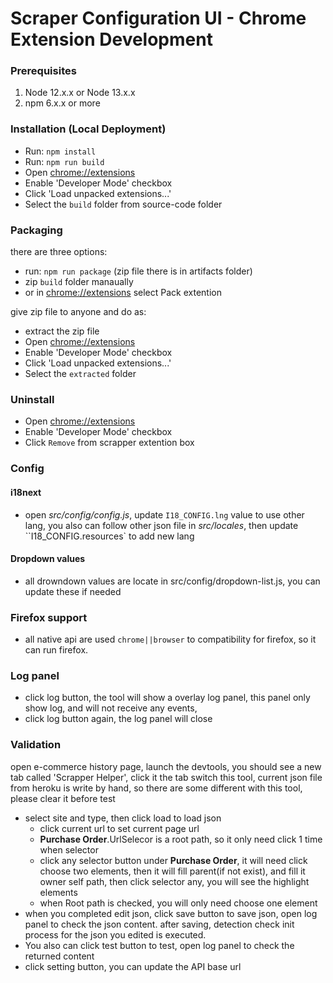 Scraper Configuration UI - Chrome Extension Development
===

### Prerequisites

 1. Node 12.x.x or Node 13.x.x
 2. npm 6.x.x or more

### Installation (Local Deployment)

 * Run: `npm install`
 * Run: `npm run build`
 * Open [chrome://extensions](chrome://extensions)
 * Enable 'Developer Mode' checkbox
 * Click 'Load unpacked extensions...'
 * Select the `build` folder from source-code folder

### Packaging

 there are three options:
  * run: `npm run package` (zip file there is in artifacts folder)
  * zip `build` folder manaually
  * or in [chrome://extensions](chrome://extensions) select Pack extention

give zip file to anyone and do as:
 * extract the zip file
 * Open [chrome://extensions](chrome://extensions)
 * Enable 'Developer Mode' checkbox
 * Click 'Load unpacked extensions...'
 * Select the `extracted` folder

### Uninstall

 * Open [chrome://extensions](chrome://extensions)
 * Enable 'Developer Mode' checkbox
 * Click `Remove` from scrapper extention box

### Config

#### i18next

- open *src/config/config.js*, update `I18_CONFIG.lng` value to use other lang,  you also can follow other json file in *src/locales*,  then update ``I18_CONFIG.resources` to add new lang

#### Dropdown values

- all drowndown values are locate in src/config/dropdown-list.js, you can update these if needed



### Firefox support

- all native api are used `chrome||browser` to compatibility for firefox, so it can run firefox.

### Log panel

- click log button, the tool will show a overlay log panel, this panel only show log, and will not receive any events,
- click log button again, the log panel will close

### Validation

open e-commerce history page, launch the devtools, you should see a new tab called 'Scrapper Helper', click it the tab switch this tool, current json file from heroku is write by hand, so there are some different with this tool, please clear it before test

- select site and type, then click load to load json
  - click current url to set current page url
  - **Purchase Order**.UrlSelecor is a root path, so it only need click 1 time when selector
  - click any selector button under **Purchase Order**, it will need click choose two elements, then it will fill parent(if not exist), and fill it owner self path, then click selector any, you will see the highlight elements
  - when Root path is checked, you will only need choose one element
- when you completed edit json, click save button to save json, open log panel to check the json content. after saving, detection check init process for the json you edited is executed.
- You also can click test button to test, open log panel to check the returned content
- click setting button, you can update the API base url 
